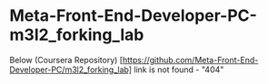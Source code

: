 # Meta-Front-End-Developer-PC-m3l2_forking_lab

Below (Coursera Repository) [https://github.com/Meta-Front-End-Developer-PC/m3l2_forking_lab] link is not found - "404"

